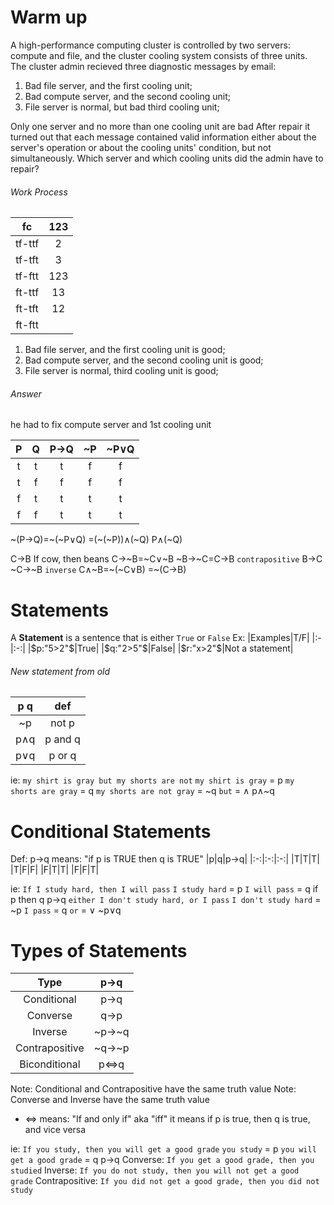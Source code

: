 # Warm up
A high-performance computing cluster is controlled by two servers: compute and file, and the cluster cooling system consists of three units. The cluster admin recieved three diagnostic messages by email:
1. Bad file server, and the first cooling unit;
2. Bad compute server, and the second cooling unit;
3. File server is normal, but bad third cooling unit;

Only one server and no more than one cooling unit are bad
After repair it turned out that each message contained valid information either about the server's operation or about the cooling units' condition, but not simultaneously. Which server and which cooling units did the admin have to repair?

###### Work Process
|fc|123|
|:-:|:-:|
|tf-ttf|2|
|tf-tft|3|
|tf-ftt|123|
|ft-ttf|13|
|ft-tft|12|
|ft-ftt| |

1. Bad file server, and the first cooling unit is good;
2. Bad compute server, and the second cooling unit is good;
3. File server is normal, third cooling unit is good;

###### Answer
he had to fix compute server and 1st cooling unit



|P|Q|P→Q|~P|~P∨Q|
|:-:|:-:|:-:|:-:|:-:|
|t|t|t|f|f|
|t|f|f|f|f|
|f|t|t|t|t|
|f|f|t|t|t|
~(P→Q)=~(~P∨Q)
=(~(~P))∧(~Q)
P∧(~Q)

C→B
If cow, then beans
C→~B=~C∨~B
~B→~C=C→B `contrapositive`
B→C
~C→~B `inverse`
C∧~B=~(~C∨B)
=~(C→B)


# Statements
A __Statement__ is a sentence that is either `True` or `False`
Ex:
|Examples|T/F|
|:-|:-:|
|$p:"5>2"$|True|
|$q:"2>5"$|False|
|$r:"x>2"$|Not a statement|
###### New statement from old
|p q|def|
|:-:|:-:|
|~p|not p|
|p∧q|p and q|
|p∨q|p or q|
ie:
`my shirt is gray but my shorts are not`
`my shirt is gray` = p
`my shorts are gray` = q
`my shorts are not gray` = ~q
`but` = ∧
p∧~q

# Conditional Statements
Def: p→q means:
"if p is TRUE then q is TRUE"
|p|q|p→q|
|:-:|:-:|:-:|
|T|T|T|
|T|F|F|
|F|T|T|
|F|F|T|

ie:
`If I study hard, then I will pass`
`I study hard` = p
`I will pass` = q
if p then q
p→q
`either I don't study hard, or I pass`
`I don't study hard` = ~p
`I pass` = q
`or` = ∨
~p∨q

# Types of Statements
|Type|p→q|
|:-:|:-:|
|Conditional|p→q|
|Converse|q→p|
|Inverse|~p→~q|
|Contrapositive|~q→~p|
|Biconditional|p⇔q|
Note: Conditional and Contrapositive have the same truth value
Note: Converse and Inverse have the same truth value
- ⇔ means: "If and only if" aka "iff"
it means if p is true, then q is true, and vice versa

ie:
`If you study, then you will get a good grade`
`you study` = p
`you will get a good grade` = q
p→q
Converse: `If you get a good grade, then you studied`
Inverse: `If you do not study, then you will not get a good grade`
Contrapositive: `If you did not get a good grade, then you did not study`
